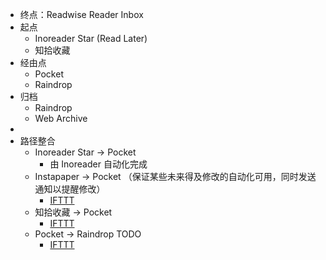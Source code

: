 - 终点：Readwise Reader Inbox
- 起点
	- Inoreader Star (Read Later)
	- 知拾收藏
- 经由点
	- Pocket
	- Raindrop
- 归档
	- Raindrop
	- Web Archive
-
- 路径整合
	- Inoreader Star -> Pocket
		- 由 Inoreader 自动化完成
	- Instapaper -> Pocket （保证某些未来得及修改的自动化可用，同时发送通知以提醒修改）
		- [IFTTT](https://ifttt.com/applets/XYjDyGWg-inoreader-pocket)
	- 知拾收藏 -> Pocket
		- [IFTTT](https://ifttt.com/applets/FjJV5Muc-instapaper)
	- Pocket -> Raindrop TODO
		- [IFTTT](https://ifttt.com/applets/X6nmy4tf-pocket-raindrop-todo)